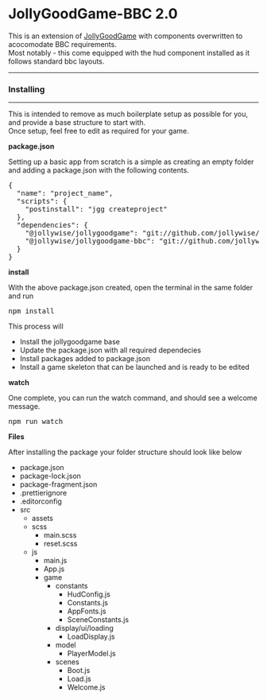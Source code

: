 # JollyGoodGame-BBC 2.0

This is an extension of [JollyGoodGame](https://github.com/jollywise/jollygoodgame) with components overwritten to acocomodate BBC requirements.  
Most notably - this come equipped with the hud component installed as it follows standard bbc layouts.

---

### Installing

---

This is intended to remove as much boilerplate setup as possible for you, and provide a base structure to start with.  
Once setup, feel free to edit as required for your game.

**package.json**

Setting up a basic app from scratch is a simple as creating an empty folder and adding a package.json with the following contents.

<pre>
{
  "name": "project_name",
  "scripts": {
    "postinstall": "jgg createproject"
  },
  "dependencies": {
    "@jollywise/jollygoodgame": "git://github.com/jollywise/jollygoodgame.git#2-0",
    "@jollywise/jollygoodgame-bbc": "git://github.com/jollywise/jollygoodgame-bbc.git#2-0"
  }
}
</pre>

**install**

With the above package.json created, open the terminal in the same folder and run

<pre>npm install</pre>

This process will

- Install the jollygoodgame base
- Update the package.json with all required dependecies
- Install packages added to package.json
- Install a game skeleton that can be launched and is ready to be edited

**watch**

One complete, you can run the watch command, and should see a welcome message.

<pre>npm run watch</pre>

**Files**

After installing the package your folder structure should look like below

- package.json
- package-lock.json
- package-fragment.json
- .prettierignore
- .editorconfig
- src
  - assets
  - scss
    - main.scss
    - reset.scss
  - js
    - main.js
    - App.js
    - game
      - constants
        - HudConfig.js
        - Constants.js
        - AppFonts.js
        - SceneConstants.js
      * display/ui/loading
        - LoadDisplay.js
      * model
        - PlayerModel.js
      * scenes
        - Boot.js
        - Load.js
        - Welcome.js
